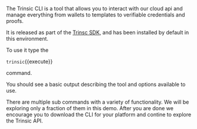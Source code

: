 The Trinsic CLI is a tool that allows you to interact with our cloud api and manage everything from wallets to templates to verifiable credentials and proofs.

It is released as part of the [Trinsc SDK](https://github.com/trinsic-id/sdk/releases), and has been installed by default in this environment.

To use it type the

`trinsic`{{execute}}

command.

You should see a basic output describing the tool and options available to use.

There are multiple sub commands with a variety of functionality. We will be exploring only a fraction of them in this demo. After you are done we encourage you to download the CLI for your platform and contine to explore the Trinsic API.